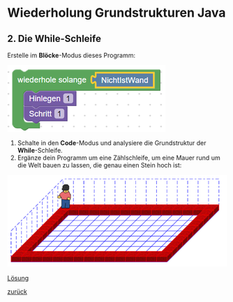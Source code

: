 <link rel="stylesheet" href="https://hi2272.github.io/StyleMD.css">

# Wiederholung Grundstrukturen Java

## 2. Die While-Schleife

Erstelle im **Blöcke**-Modus dieses Programm:  

![alt text](2024-10-22_13-06.png)  

1. Schalte in den **Code**-Modus und analysiere die Grundstruktur der **While**-Schleife.  
2. Ergänze dein Programm um eine Zählschleife, um eine Mauer rund um die Welt bauen zu lassen, die genau einen Stein hoch ist:  
   
![alt text](2024-10-22_13-16.png)

[Lösung](01Loesung.html)  






[zurück](../../index.html)  



